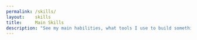 ```yaml
---
permalink: /skills/
layout:    skills
title:     Main Skills
description: "See my main habilities, what tools I use to build something new."
---
```




